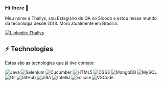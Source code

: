 ### Hi there 👋

Meu nome é Thallys, sou Estagiário de QA no Sicoob e estou nesse mundo da tecnologia desde 2018.
Moro atualmente em Brasília.

[![Linkedin: Thallys](https://img.shields.io/badge/-Linkedin-blue?style=flat-square&logo=Linkedin&logoColor=white&link=https://www.linkedin.com/in/thallys-de-souza-159485180/)](https://www.linkedin.com/in/thallys-de-souza-159485180/)

## ⚡ Technologies

Estas são as tecnologias que já tive contato:

![Java](https://img.shields.io/badge/-Java-007396??style=flat-square&logo=intellij-idea&logoColor=white)
![Selenium](https://img.shields.io/badge/-Selenium%20WebDriver-blueviolet)
![Cucumber](https://img.shields.io/badge/Cucumber-BDD-blue)
![HTML5](https://img.shields.io/badge/-HTML5-E34F26?style=flat-square&logo=html5&logoColor=white)
![CSS3](https://img.shields.io/badge/-CSS3-1572B6?style=flat-square&logo=css3)
![MongoDB](https://img.shields.io/badge/-MongoDB-black?style=flat-square&logo=mongodb)
![MySQL](https://img.shields.io/badge/-MySQL-4479A1?style=flat-square&logo=mysql&logoColor=white)
![Git](https://img.shields.io/badge/-Git-black?style=flat-square&logo=git)
![GitHub](https://img.shields.io/badge/-GitHub-181717?style=flat-square&logo=github)
![JIRA](https://img.shields.io/badge/-JIRA-0052CC?style=flat-square&logo=jira)
![IntelliJ](https://img.shields.io/badge/-IntelliJ%20IDEA-black?style=flat-square&logo=intellij-idea&logoColor=white)
![Eclipse](https://img.shields.io/badge/-Eclipse-2C2255?style=flat-square&logo=eclipse&logoColor=white)
![VSCode](https://img.shields.io/badge/-VSCode-007ACC?style=flat-square&logo=visual-studio-code&logoColor=white)
